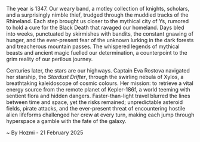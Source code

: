 
The year is 1347.  Our weary band, a motley collection of knights, scholars, and a surprisingly nimble thief, trudged through the muddied tracks of the Rhineland.  Each step brought us closer to the mythical city of Ys, rumored to hold a cure for the Black Death that ravaged our homeland.  Days bled into weeks, punctuated by skirmishes with bandits, the constant gnawing of hunger, and the ever-present fear of the unknown lurking in the dark forests and treacherous mountain passes.  The whispered legends of mythical beasts and ancient magic fuelled our determination, a counterpoint to the grim reality of our perilous journey.

Centuries later, the stars are our highways.  Captain Eva Rostova navigated her starship, the *Stardust Drifter*, through the swirling nebula of Xylos, a breathtaking kaleidoscope of cosmic colours.  Her mission: to retrieve a vital energy source from the remote planet of Kepler-186f, a world teeming with sentient flora and hidden dangers.  Faster-than-light travel blurred the lines between time and space, yet the risks remained; unpredictable asteroid fields, pirate attacks, and the ever-present threat of encountering hostile alien lifeforms challenged her crew at every turn, making each jump through hyperspace a gamble with the fate of the galaxy.

~ By Hozmi - 21 February 2025
